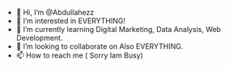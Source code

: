 - 👋 Hi, I’m @Abdullahezz
- 👀 I’m interested in EVERYTHING!
- 🌱 I’m currently learning Digital Marketing, Data Analysis, Web Development.
- 💞️ I’m looking to collaborate on Also EVERYTHING.
- 📫 How to reach me ( Sorry Iam Busy)

<!---
Abdullahezz/Abdullahezz is a ✨ special ✨ repository because its `README.md` (this file) appears on your GitHub profile.
You can click the Preview link to take a look at your changes.
--->
